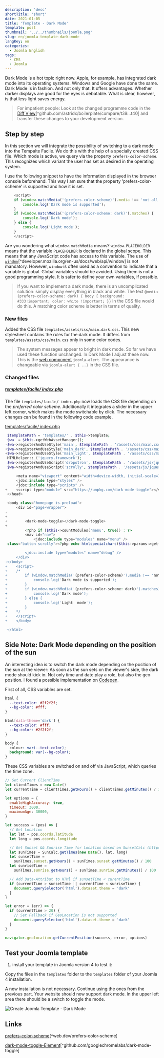 ```yaml
---
description: 'desc'
shortTitle: 'short'
date: 2021-01-05
title: 'Template - Dark Mode'
template: post
thumbnail: '../../thumbnails/joomla.png'
slug: en/joomla-template-dark-mode
langKey: en
categories:
  - Joomla English
tags:
  - CMS
  - Joomla
---
```


Dark Mode is a hot topic right now. Apple, for example, has integrated dark mode into its operating systems. Windows and Google have done the same. Dark Mode is in fashion. And not only that. It offers advantages. Whether darker displays are good for the eyes is debatable. What is clear, however, is that less light saves energy.<!-- \index{template!dark mode} -->

> For impatient people: Look at the changed programme code in the [Diff View](https://github.com/astridx/boilerplate/compare/t39...t40)[^github.com/astridx/boilerplate/compare/t39...t40] and transfer these changes to your development version.

## Step by step

In this section we will integrate the possibility of switching to a dark mode into the Tempalte Facile. We do this with the help of a specially created CSS file. Which mode is active, we query via the property `prefers-color-scheme`. This recognizes which variant the user has set as desired in the operating system.

I use the following snippet to have the information displayed in the browser console beforehand. This way I am sure that the property 'prefers-color-scheme' is supported and how it is set.

```js
    <script>
    if (window.matchMedia('(prefers-color-scheme)').media !== 'not all') {
        console.log('Dark mode is supported');
    }
    if (window.matchMedia('(prefers-color-scheme: dark)').matches) {
        console.log('Dark mode');
    } else {
        console.log('Light mode');
    }
    </script>
```

Are you wondering what `window.matchMedia` means? `window.PLACEHOLDER` means that the variable `PLACEHOLDER` is declared in the global scope. This means that any JavaScript code has access to this variable. The use of [`window`](https://developer.mozilla.org/en-US/docs/Web/API/Window)[^developer.mozilla.org/en-us/docs/web/api/window] is not mandatory. However, `window` is often used as a convention to indicate that a variable is global. Global variables should be avoided. Using them is not a good programming style. It is safer to define your own variables, if possible.

> If you want to implement a dark mode, there is an uncomplicated solution: simply display everything in black and white. The text `@media (prefers-color-scheme: dark) { body { background: #333!important; color: white !important; }}` in the CSS file would do this. A matching color scheme is better in terms of quality.

### New files

Added the CSS file `templates/assets/css/main.dark.css`. This new stylesheet contains the rules for the dark mode. It differs from `templates/assets/css/main.css` only in some color codes.

> The system messages appear to bright in dark mode. So far we have used these function unchanged. In Dark Mode I adjust these now. This is the [web component](https://developer.mozilla.org/en/docs/Web/Web_Components) `joomla-alert`. The appearance is changeable via `joomla-alert { ..}` in the CSS file.

### Changed files

##### [templates/facile/ index.php](https://github.com/astridx/boilerplate/blob/661edd39e639f8b76fa73f7d00054fcff61f5351/src/templates/facile/index.php)

The file `templates/facile/ index.php` now loads the CSS file depending on the _preferred color scheme_. Additionally it integrates a slider in the upper left corner, which makes the mode switchable by click. The necessary changes can be found in the following code example.

[templates/facile/ index.php](https://github.com/astridx/boilerplate/blob/661edd39e639f8b76fa73f7d00054fcff61f5351/src/templates/facile/index.php)

```php {diff}
 $templatePath = 'templates/' . $this->template;
 $wa  = $this->getWebAssetManager();
-$wa->registerAndUseStyle('main', $templatePath . '/assets/css/main.css');
+$wa->registerAndUseStyle('main_dark', $templatePath . '/assets/css/main.dark.css', [], ['media' => '(prefers-color-scheme: dark)']);
+$wa->registerAndUseStyle('main_light', $templatePath . '/assets/css/main.css', [], ['media' => '(prefers-color-scheme: no-preference), (prefers-color-scheme: light)']);
 HTMLHelper::_('jquery.framework');
 $wa->registerAndUseScript('dropotron', $templatePath . '/assets/js/jquery.dropotron.min.js', [], ['defer' => true], []);
 $wa->registerAndUseScript('scrolly', $templatePath . '/assets/js/jquery.scrolly.min.js', [], ['defer' => true], []);

     <meta name="viewport" content="width=device-width, initial-scale=1.0">
     <jdoc:include type="styles" />
     <jdoc:include type="scripts" />
+    <script type="module" src="https://unpkg.com/dark-mode-toggle"></script>
 </head>

 <body class="homepage is-preload">
     <div id="page-wrapper">
-
+
+        <dark-mode-toggle></dark-mode-toggle>
+
         <?php if ($this->countModules('menu', true)) : ?>
         <nav id="nav">
             <jdoc:include type="modules" name="menu" />
 class="button scrolly"><?php echo htmlspecialchars($this->params->get('bannerBut

         <jdoc:include type="modules" name="debug" />
     </div>
-</body>
+    <script>
+    /*
+        if (window.matchMedia('(prefers-color-scheme)').media !== 'not all') {
+            console.log('Dark mode is supported');
+        }
+        if (window.matchMedia('(prefers-color-scheme: dark)').matches) {
+            console.log('Dark mode');
+        } else {
+            console.log('Light  mode');
+        }
+    */
+    </script>
+    </body>

 </html>
```

## Side Note: Dark Mode depending on the position of the sun

An interesting idea is to switch the dark mode depending on the position of the sun at the viewer: As soon as the sun sets on the viewer's side, the dark mode should kick in. Not only time and date play a role, but also the geo position. I found a possible implementation on [Codepen](https://codepen.io/ljardin/pen/jOyzwbN).

First of all, CSS variables are set.

```css
html {
  --text-color: #2f2f2f;
  --bg-color: #fff;
}

html[data-theme='dark'] {
  --text-color: #fff;
  --bg-color: #2f2f2f;
}

body {
  colour: var(--text-color);
  background: var(--bg-color);
}
```

These CSS variables are switched on and off via JavaScript, which queries the time zone.

```js
// Get Current ClientTime
let clientTimes = new Date()
let currentTime = clientTimes.getHours() + clientTimes.getMinutes() / 100

let options = {
  enableHighAccuracy: true,
  timeout: 3000,
  maximumAge: 30000,
}

let success = (pos) => {
  // Get Location
  let lat = pos.coords.latitude
  let long = pos.coords.longitude

  // Get Sunset && Sunrise Time for Location based on SunsetCalc (https://github.com/mourner/suncalc)
  let sunTimes = SunCalc.getTimes(new Date(), lat, long)
  let sunsetTime =
    sunTimes.sunset.getHours() + sunTimes.sunset.getMinutes() / 100
  let sunriseTime =
    sunTimes.sunrise.getHours() + sunTimes.sunrise.getMinutes() / 100

  // Add Data-Attribut to HTMl if sunsetTime < curentTime
  if (currentTime > sunsetTime || currentTime < sunriseTime) {
    document.querySelector('html').dataset.theme = 'dark'
  }
}

let error = (err) => {
  if (currentTime > 20) {
    // Set Fallback if GeoLocation is not supported
    document.querySelector('html').dataset.theme = 'dark'
  }
}

navigator.geolocation.getCurrentPosition(success, error, options)
```

## Test your Joomla template

1. install your template in Joomla version 4 to test it:

Copy the files in the `templates` folder to the `templates` folder of your Joomla 4 installation.

A new installation is not necessary. Continue using the ones from the previous part. Your website should now support dark mode. In the upper left area there should be a switch to toggle the mode.

![Create Joomla Template - Dark Mode](/images/j4x45x1.png)

## Links

[prefers-color-scheme](https://web.dev/prefers-color-scheme/)[^web.dev/prefers-color-scheme]

[dark-mode-toggle-Element](https://github.com/GoogleChromeLabs/dark-mode-toggle)[^github.com/googlechromelabs/dark-mode-toggle]
<img src="https://vg08.met.vgwort.de/na/d745baaac84d49ff8848211d50eb8c00" width="1" height="1" alt="">
